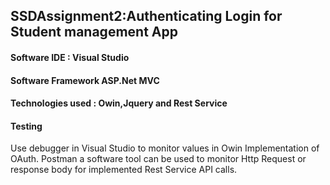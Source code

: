 <h2>SSDAssignment2:Authenticating Login for Student management App</h2>


<h4>Software IDE : Visual Studio</h2>
<h4>Software Framework ASP.Net MVC</h2>
<h4>Technologies used : Owin,Jquery and Rest Service</h2>

<h4>Testing</h2>

Use  debugger in Visual Studio to monitor values in Owin Implementation of OAuth. Postman a  software tool can be used to monitor Http Request or response body for implemented Rest Service API calls.
